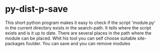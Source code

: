 # py-dist-p-save
This short python program makes it easy to check if the script 'module.py' in the current directory exists in the search-path. It tells where the script exists and is it up to date. There are several places in the path where the module can be placed. Whit his tool you can self choose suitable site-packages foulder. You can save and you can remove modules
